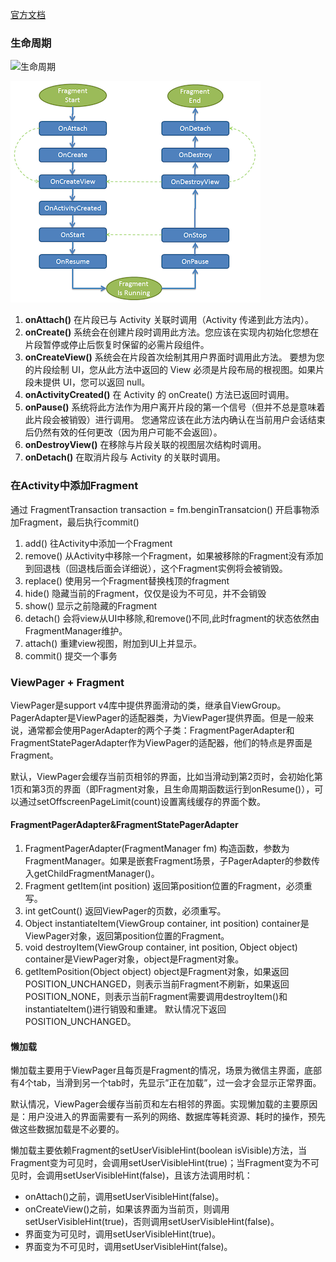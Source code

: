 [官方文档](https://developer.android.com/guide/components/fragments.html?hl=zh-cn)

### 生命周期

![生命周期](https://developer.android.com/images/fragment_lifecycle.png?hl=zh-cn)

![生命周期](https://raw.githubusercontent.com/xiazdong/blog-image/master/fragment-02.png)

1. **onAttach()** 在片段已与 Activity 关联时调用（Activity 传递到此方法内）。
2. **onCreate()** 系统会在创建片段时调用此方法。您应该在实现内初始化您想在片段暂停或停止后恢复时保留的必需片段组件。
3. **onCreateView()** 系统会在片段首次绘制其用户界面时调用此方法。 要想为您的片段绘制 UI，您从此方法中返回的 View 必须是片段布局的根视图。如果片段未提供 UI，您可以返回 null。
4. **onActivityCreated()** 在 Activity 的 onCreate() 方法已返回时调用。
5. **onPause()** 系统将此方法作为用户离开片段的第一个信号（但并不总是意味着此片段会被销毁）进行调用。 您通常应该在此方法内确认在当前用户会话结束后仍然有效的任何更改（因为用户可能不会返回）。
6. **onDestroyView()** 在移除与片段关联的视图层次结构时调用。
7. **onDetach()** 在取消片段与 Activity 的关联时调用。

### 在Activity中添加Fragment

通过 FragmentTransaction transaction = fm.benginTransatcion() 开启事物添加Fragment，最后执行commit()

1. add() 往Activity中添加一个Fragment
2. remove() 从Activity中移除一个Fragment，如果被移除的Fragment没有添加到回退栈（回退栈后面会详细说），这个Fragment实例将会被销毁。
3. replace() 使用另一个Fragment替换栈顶的fragment
4. hide() 隐藏当前的Fragment，仅仅是设为不可见，并不会销毁
5. show() 显示之前隐藏的Fragment
6. detach() 会将view从UI中移除,和remove()不同,此时fragment的状态依然由FragmentManager维护。
7. attach() 重建view视图，附加到UI上并显示。
8. commit() 提交一个事务


### ViewPager + Fragment

ViewPager是support v4库中提供界面滑动的类，继承自ViewGroup。PagerAdapter是ViewPager的适配器类，为ViewPager提供界面。但是一般来说，通常都会使用PagerAdapter的两个子类：FragmentPagerAdapter和FragmentStatePagerAdapter作为ViewPager的适配器，他们的特点是界面是Fragment。

默认，ViewPager会缓存当前页相邻的界面，比如当滑动到第2页时，会初始化第1页和第3页的界面（即Fragment对象，且生命周期函数运行到onResume()），可以通过setOffscreenPageLimit(count)设置离线缓存的界面个数。

#### FragmentPagerAdapter&FragmentStatePagerAdapter

1. FragmentPagerAdapter(FragmentManager fm) 构造函数，参数为FragmentManager。如果是嵌套Fragment场景，子PagerAdapter的参数传入getChildFragmentManager()。
2. Fragment getItem(int position) 返回第position位置的Fragment，必须重写。
3. int getCount() 返回ViewPager的页数，必须重写。
4. Object instantiateItem(ViewGroup container, int position) container是ViewPager对象，返回第position位置的Fragment。
5. void destroyItem(ViewGroup container, int position, Object object) container是ViewPager对象，object是Fragment对象。
6. getItemPosition(Object object)  object是Fragment对象，如果返回POSITION_UNCHANGED，则表示当前Fragment不刷新，如果返回POSITION_NONE，则表示当前Fragment需要调用destroyItem()和instantiateItem()进行销毁和重建。 默认情况下返回POSITION_UNCHANGED。

#### 懒加载

懒加载主要用于ViewPager且每页是Fragment的情况，场景为微信主界面，底部有4个tab，当滑到另一个tab时，先显示”正在加载”，过一会才会显示正常界面。

默认情况，ViewPager会缓存当前页和左右相邻的界面。实现懒加载的主要原因是：用户没进入的界面需要有一系列的网络、数据库等耗资源、耗时的操作，预先做这些数据加载是不必要的。

懒加载主要依赖Fragment的setUserVisibleHint(boolean isVisible)方法，当Fragment变为可见时，会调用setUserVisibleHint(true)；当Fragment变为不可见时，会调用setUserVisibleHint(false)，且该方法调用时机：

* onAttach()之前，调用setUserVisibleHint(false)。
* onCreateView()之前，如果该界面为当前页，则调用setUserVisibleHint(true)，否则调用setUserVisibleHint(false)。
* 界面变为可见时，调用setUserVisibleHint(true)。
* 界面变为不可见时，调用setUserVisibleHint(false)。


